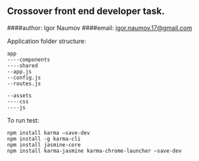 ## Crossover front end developer task.

####author: Igor Naumov
####email: igor.naumov.17@gmail.com

Application folder structure:

```
app
----components
----shared
--app.js
--config.js
--routes.js

--assets
----css
----js
```


To run test:
```
npm install karma —save-dev
npm install -g karma-cli
npm install jasmine-core
npm install karma-jasmine karma-chrome-launcher —save-dev

```
